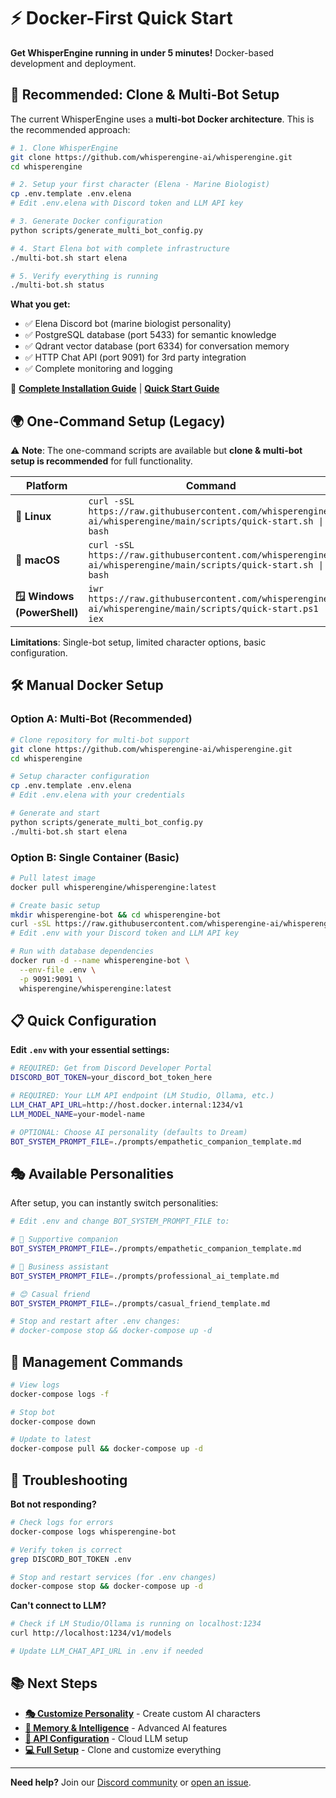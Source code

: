 # ⚡ Docker-First Quick Start

**Get WhisperEngine running in under 5 minutes!** Docker-based development and deployment.

## 🚀 Recommended: Clone & Multi-Bot Setup

The current WhisperEngine uses a **multi-bot Docker architecture**. This is the recommended approach:

```bash
# 1. Clone WhisperEngine
git clone https://github.com/whisperengine-ai/whisperengine.git
cd whisperengine

# 2. Setup your first character (Elena - Marine Biologist)
cp .env.template .env.elena
# Edit .env.elena with Discord token and LLM API key

# 3. Generate Docker configuration
python scripts/generate_multi_bot_config.py

# 4. Start Elena bot with complete infrastructure
./multi-bot.sh start elena

# 5. Verify everything is running
./multi-bot.sh status
```

**What you get:**
- ✅ Elena Discord bot (marine biologist personality)
- ✅ PostgreSQL database (port 5433) for semantic knowledge
- ✅ Qdrant vector database (port 6334) for conversation memory  
- ✅ HTTP Chat API (port 9091) for 3rd party integration
- ✅ Complete monitoring and logging

📖 **[Complete Installation Guide](INSTALLATION.md)** | **[Quick Start Guide](QUICK_START.md)**

## 🌍 One-Command Setup (Legacy)

⚠️ **Note**: The one-command scripts are available but **clone & multi-bot setup is recommended** for full functionality.

| Platform | Command |
|----------|---------|
| **🐧 Linux** | `curl -sSL https://raw.githubusercontent.com/whisperengine-ai/whisperengine/main/scripts/quick-start.sh \| bash` |
| **🍎 macOS** | `curl -sSL https://raw.githubusercontent.com/whisperengine-ai/whisperengine/main/scripts/quick-start.sh \| bash` |
| **🪟 Windows (PowerShell)** | `iwr https://raw.githubusercontent.com/whisperengine-ai/whisperengine/main/scripts/quick-start.ps1 \| iex` |

**Limitations**: Single-bot setup, limited character options, basic configuration.

## 🛠️ Manual Docker Setup

### Option A: Multi-Bot (Recommended)
```bash
# Clone repository for multi-bot support
git clone https://github.com/whisperengine-ai/whisperengine.git
cd whisperengine

# Setup character configuration
cp .env.template .env.elena
# Edit .env.elena with your credentials

# Generate and start
python scripts/generate_multi_bot_config.py
./multi-bot.sh start elena
```

### Option B: Single Container (Basic)
```bash
# Pull latest image
docker pull whisperengine/whisperengine:latest

# Create basic setup
mkdir whisperengine-bot && cd whisperengine-bot
curl -sSL https://raw.githubusercontent.com/whisperengine-ai/whisperengine/main/.env.template -o .env
# Edit .env with your Discord token and LLM API key

# Run with database dependencies
docker run -d --name whisperengine-bot \
  --env-file .env \
  -p 9091:9091 \
  whisperengine/whisperengine:latest
```

## 📋 Quick Configuration

**Edit `.env` with your essential settings:**

```bash
# REQUIRED: Get from Discord Developer Portal
DISCORD_BOT_TOKEN=your_discord_bot_token_here

# REQUIRED: Your LLM API endpoint (LM Studio, Ollama, etc.)
LLM_CHAT_API_URL=http://host.docker.internal:1234/v1
LLM_MODEL_NAME=your-model-name

# OPTIONAL: Choose AI personality (defaults to Dream)
BOT_SYSTEM_PROMPT_FILE=./prompts/empathetic_companion_template.md
```

## 🎭 Available Personalities

After setup, you can instantly switch personalities:

```bash
# Edit .env and change BOT_SYSTEM_PROMPT_FILE to:

# 💝 Supportive companion
BOT_SYSTEM_PROMPT_FILE=./prompts/empathetic_companion_template.md

# 👔 Business assistant  
BOT_SYSTEM_PROMPT_FILE=./prompts/professional_ai_template.md

# 😊 Casual friend
BOT_SYSTEM_PROMPT_FILE=./prompts/casual_friend_template.md

# Stop and restart after .env changes:
# docker-compose stop && docker-compose up -d
```

## 🔧 Management Commands

```bash
# View logs
docker-compose logs -f

# Stop bot
docker-compose down

# Update to latest
docker-compose pull && docker-compose up -d
```

## 🚨 Troubleshooting

**Bot not responding?**
```bash
# Check logs for errors
docker-compose logs whisperengine-bot

# Verify token is correct
grep DISCORD_BOT_TOKEN .env

# Stop and restart services (for .env changes)
docker-compose stop && docker-compose up -d
```

**Can't connect to LLM?**
```bash
# Check if LM Studio/Ollama is running on localhost:1234
curl http://localhost:1234/v1/models

# Update LLM_CHAT_API_URL in .env if needed
```

## 📚 Next Steps

- **[🎭 Customize Personality](https://github.com/WhisperEngine-AI/whisperengine/blob/main/docs/character/SYSTEM_PROMPT_CUSTOMIZATION.md)** - Create custom AI characters
- **[🧠 Memory & Intelligence](https://github.com/WhisperEngine-AI/whisperengine/blob/main/docs/ai-systems/MEMORY_SYSTEM_README.md)** - Advanced AI features
- **[🔑 API Configuration](https://github.com/WhisperEngine-AI/whisperengine/blob/main/docs/configuration/API_KEY_CONFIGURATION.md)** - Cloud LLM setup
- **[💻 Full Setup](https://github.com/WhisperEngine-AI/whisperengine)** - Clone and customize everything

---

**Need help?** Join our [Discord community](https://discord.gg/whisperengine) or [open an issue](https://github.com/WhisperEngine-AI/whisperengine/issues).